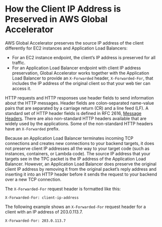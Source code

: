 # How the Client IP Address is Preserved in AWS Global Accelerator<a name="preserve-client-ip-address.headers"></a>

AWS Global Accelerator preserves the source IP address of the client differently for EC2 instances and Application Load Balancers:
+ For an EC2 instance endpoint, the client’s IP address is preserved for all traffic\.
+ For an Application Load Balancer endpoint with client IP address preservation, Global Accelerator works together with the Application Load Balancer to provide an `X-Forwarded` header, `X-Forwarded-For`, that includes the IP address of the original client so that your web tier can access it\.

HTTP requests and HTTP responses use header fields to send information about the HTTP messages\. Header fields are colon\-separated name\-value pairs that are separated by a carriage return \(CR\) and a line feed \(LF\)\. A standard set of HTTP header fields is defined in RFC 2616, [ Message Headers](https://tools.ietf.org/html/rfc2616#section-4.2)\. There are also non\-standard HTTP headers available that are widely used by the applications\. Some of the non\-standard HTTP headers have an `X-Forwarded` prefix\.

Because an Application Load Balancer terminates incoming TCP connections and creates new connections to your backend targets, it does not preserve client IP addresses all the way to your target code \(such as instances, containers, or Lambda code\)\. The source IP address that your targets see in the TPC packet is the IP address of the Application Load Balancer\. However, an Application Load Balancer does preserve the original client IP address by removing it from the original packet’s reply address and inserting it into an HTTP header before it sends the request to your backend over a new TCP connection\.

The `X-Forwarded-For` request header is formatted like this:

```
X-Forwarded-For: client-ip-address
```

The following example shows an `X-Forwarded-For` request header for a client with an IP address of 203\.0\.113\.7\.

```
X-Forwarded-For: 203.0.113.7
```
